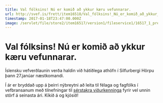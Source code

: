 ```yaml
---
title: Val fólksins! Nú er komið að ykkur kæru vefunnarar.
url: http://svef.is/frett/item16518/Val_fólksins!_Nú_er_komið_að_ykkur_kæru_vefunnarar_
timestamp: 2017-01-18T23:47:00.000Z
image: /servlet/file/store2/item16517/version1/fileservice1/16517_1_preview.jpg
---
```


# Val fólksins! Nú er komið að ykkur kæru vefunnarar.

Íslensku vefverðlaunin verða haldin við hátíðlega athöfn í Silfurbergi Hörpu þann 27.janúar næstkomandi.

Í ár er bryddað upp á þeirri nýbreytni að leita til félaga og fagfólks í vefbransanum með tilnefningar til [sérstakra viðurkenninga](https://docs.google.com/a/svef.is/forms/d/e/1FAIpQLSdAIFIIJuzIVbHRaYpxTmwu10ewalosGEN-cl98m3gwe5Rr5g/viewform) fyrir vel unnin störf á seinasta ári. Kíkið á og kjósið!
